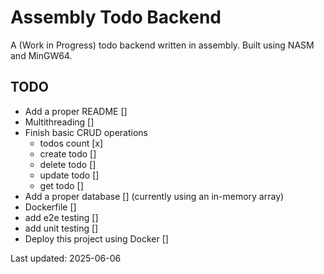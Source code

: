 # Assembly Todo Backend
A (Work in Progress) todo backend written in assembly. Built using NASM and MinGW64.

## TODO
 - Add a proper README []
 - Multithreading []
 - Finish basic CRUD operations
   - todos count [x]
   - create todo []
   - delete todo []
   - update todo []
   - get todo []
 - Add a proper database [] (currently using an in-memory array)
 - Dockerfile []
 - add e2e testing []
 - add unit testing []
 - Deploy this project using Docker []
 
Last updated: 2025-06-06